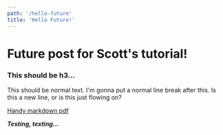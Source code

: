 ```yaml
---
path: '/hello-future'
title: 'Hello Future!'
---
```


# Future post for Scott's tutorial!
### This should be h3...



This should be normal text.  I'm gonna put a normal line break after this.
Is this a new line, or is this just flowing on?

[Handy markdown pdf](https://guides.github.com/pdfs/markdown-cheatsheet-online.pdf)

***Testing, texting...***